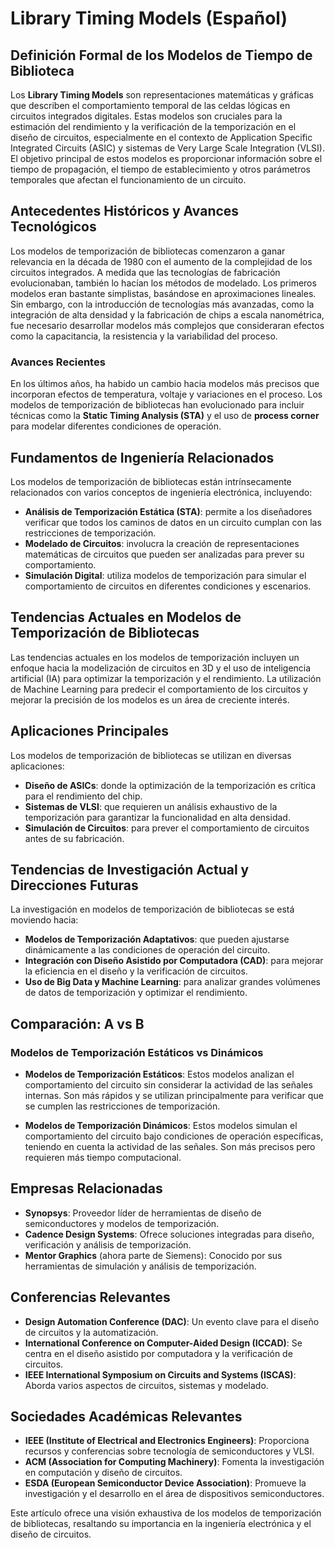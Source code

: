# Library Timing Models (Español)

## Definición Formal de los Modelos de Tiempo de Biblioteca

Los **Library Timing Models** son representaciones matemáticas y gráficas que describen el comportamiento temporal de las celdas lógicas en circuitos integrados digitales. Estas modelos son cruciales para la estimación del rendimiento y la verificación de la temporización en el diseño de circuitos, especialmente en el contexto de Application Specific Integrated Circuits (ASIC) y sistemas de Very Large Scale Integration (VLSI). El objetivo principal de estos modelos es proporcionar información sobre el tiempo de propagación, el tiempo de establecimiento y otros parámetros temporales que afectan el funcionamiento de un circuito.

## Antecedentes Históricos y Avances Tecnológicos

Los modelos de temporización de bibliotecas comenzaron a ganar relevancia en la década de 1980 con el aumento de la complejidad de los circuitos integrados. A medida que las tecnologías de fabricación evolucionaban, también lo hacían los métodos de modelado. Los primeros modelos eran bastante simplistas, basándose en aproximaciones lineales. Sin embargo, con la introducción de tecnologías más avanzadas, como la integración de alta densidad y la fabricación de chips a escala nanométrica, fue necesario desarrollar modelos más complejos que consideraran efectos como la capacitancia, la resistencia y la variabilidad del proceso.

### Avances Recientes

En los últimos años, ha habido un cambio hacia modelos más precisos que incorporan efectos de temperatura, voltaje y variaciones en el proceso. Los modelos de temporización de bibliotecas han evolucionado para incluir técnicas como la **Static Timing Analysis (STA)** y el uso de **process corner** para modelar diferentes condiciones de operación.

## Fundamentos de Ingeniería Relacionados

Los modelos de temporización de bibliotecas están intrínsecamente relacionados con varios conceptos de ingeniería electrónica, incluyendo:

- **Análisis de Temporización Estática (STA)**: permite a los diseñadores verificar que todos los caminos de datos en un circuito cumplan con las restricciones de temporización.
- **Modelado de Circuitos**: involucra la creación de representaciones matemáticas de circuitos que pueden ser analizadas para prever su comportamiento.
- **Simulación Digital**: utiliza modelos de temporización para simular el comportamiento de circuitos en diferentes condiciones y escenarios.

## Tendencias Actuales en Modelos de Temporización de Bibliotecas

Las tendencias actuales en los modelos de temporización incluyen un enfoque hacia la modelización de circuitos en 3D y el uso de inteligencia artificial (IA) para optimizar la temporización y el rendimiento. La utilización de Machine Learning para predecir el comportamiento de los circuitos y mejorar la precisión de los modelos es un área de creciente interés.

## Aplicaciones Principales

Los modelos de temporización de bibliotecas se utilizan en diversas aplicaciones:

- **Diseño de ASICs**: donde la optimización de la temporización es crítica para el rendimiento del chip.
- **Sistemas de VLSI**: que requieren un análisis exhaustivo de la temporización para garantizar la funcionalidad en alta densidad.
- **Simulación de Circuitos**: para prever el comportamiento de circuitos antes de su fabricación.

## Tendencias de Investigación Actual y Direcciones Futuras

La investigación en modelos de temporización de bibliotecas se está moviendo hacia:

- **Modelos de Temporización Adaptativos**: que pueden ajustarse dinámicamente a las condiciones de operación del circuito.
- **Integración con Diseño Asistido por Computadora (CAD)**: para mejorar la eficiencia en el diseño y la verificación de circuitos.
- **Uso de Big Data y Machine Learning**: para analizar grandes volúmenes de datos de temporización y optimizar el rendimiento.

## Comparación: A vs B

### Modelos de Temporización Estáticos vs Dinámicos

- **Modelos de Temporización Estáticos**: Estos modelos analizan el comportamiento del circuito sin considerar la actividad de las señales internas. Son más rápidos y se utilizan principalmente para verificar que se cumplen las restricciones de temporización.

- **Modelos de Temporización Dinámicos**: Estos modelos simulan el comportamiento del circuito bajo condiciones de operación específicas, teniendo en cuenta la actividad de las señales. Son más precisos pero requieren más tiempo computacional.

## Empresas Relacionadas

- **Synopsys**: Proveedor líder de herramientas de diseño de semiconductores y modelos de temporización.
- **Cadence Design Systems**: Ofrece soluciones integradas para diseño, verificación y análisis de temporización.
- **Mentor Graphics** (ahora parte de Siemens): Conocido por sus herramientas de simulación y análisis de temporización.

## Conferencias Relevantes

- **Design Automation Conference (DAC)**: Un evento clave para el diseño de circuitos y la automatización.
- **International Conference on Computer-Aided Design (ICCAD)**: Se centra en el diseño asistido por computadora y la verificación de circuitos.
- **IEEE International Symposium on Circuits and Systems (ISCAS)**: Aborda varios aspectos de circuitos, sistemas y modelado.

## Sociedades Académicas Relevantes

- **IEEE (Institute of Electrical and Electronics Engineers)**: Proporciona recursos y conferencias sobre tecnología de semiconductores y VLSI.
- **ACM (Association for Computing Machinery)**: Fomenta la investigación en computación y diseño de circuitos.
- **ESDA (European Semiconductor Device Association)**: Promueve la investigación y el desarrollo en el área de dispositivos semiconductores.

Este artículo ofrece una visión exhaustiva de los modelos de temporización de bibliotecas, resaltando su importancia en la ingeniería electrónica y el diseño de circuitos.